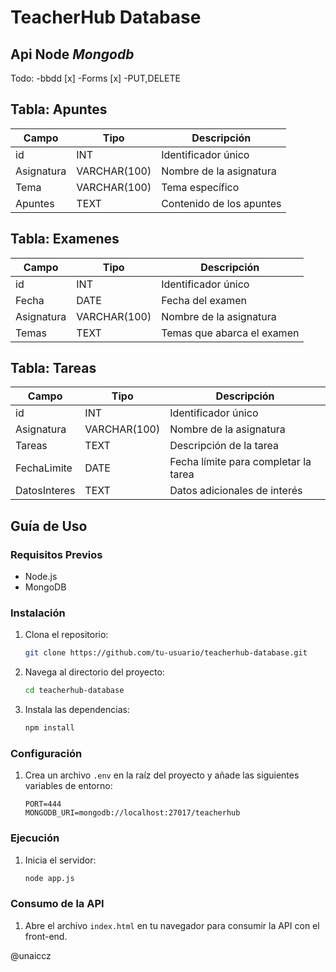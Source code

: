 # TeacherHub Database
## Api **Node** ***Mongodb***
 Todo:
-bbdd [x]
-Forms  [x]
-PUT,DELETE

## Tabla: Apuntes

| Campo     | Tipo          | Descripción                          |
|-----------|---------------|--------------------------------------|
| id        | INT           | Identificador único                  |
| Asignatura| VARCHAR(100)  | Nombre de la asignatura              |
| Tema      | VARCHAR(100)  | Tema específico                      |
| Apuntes   | TEXT          | Contenido de los apuntes             |

## Tabla: Examenes

| Campo      | Tipo          | Descripción                          |
|------------|---------------|--------------------------------------|
| id         | INT           | Identificador único                  |
| Fecha      | DATE          | Fecha del examen                     |
| Asignatura | VARCHAR(100)  | Nombre de la asignatura              |
| Temas      | TEXT          | Temas que abarca el examen           |

## Tabla: Tareas

| Campo        | Tipo          | Descripción                          |
|--------------|---------------|--------------------------------------|
| id           | INT           | Identificador único                  |
| Asignatura   | VARCHAR(100)  | Nombre de la asignatura              |
| Tareas       | TEXT          | Descripción de la tarea              |
| FechaLimite  | DATE          | Fecha límite para completar la tarea |
| DatosInteres | TEXT          | Datos adicionales de interés         |

## Guía de Uso

### Requisitos Previos

- Node.js
- MongoDB

### Instalación

1. Clona el repositorio:
    ```sh
    git clone https://github.com/tu-usuario/teacherhub-database.git
    ```
2. Navega al directorio del proyecto:
    ```sh
    cd teacherhub-database
    ```
3. Instala las dependencias:
    ```sh
    npm install
    ```

### Configuración

1. Crea un archivo `.env` en la raíz del proyecto y añade las siguientes variables de entorno:
    ```env
    PORT=444
    MONGODB_URI=mongodb://localhost:27017/teacherhub
    ```

### Ejecución

1. Inicia el servidor:
    ```sh
    node app.js
    ```

### Consumo de la API

1. Abre el archivo `index.html` en tu navegador para consumir la API con el front-end.

@unaiccz